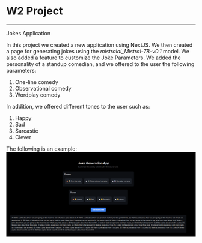 # W2 Project
-----------------------------------
Jokes Application

In this project we created a new application using NextJS. We then created a page for generating jokes using the *mistralai_Mistral-7B-v0.1* model. We also added a feature to customize the Joke Parameters. We added the personality of a standup comedian, and we offered to the user the following parameters:
1. One-line comedy
2. Observational comedy
3. Wordplay comedy
  


In addition, we offered different tones to the user such as:
1. Happy
2. Sad
3. Sarcastic
4. Clever

The following is an example:
![plot](./examples/OneLiner.png)

